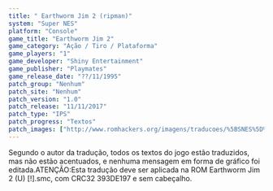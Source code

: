 ```yaml
---
title: " Earthworm Jim 2 (ripman)"
system: "Super NES"
platform: "Console"
game_title: "Earthworm Jim 2"
game_category: "Ação / Tiro / Plataforma"
game_players: "1"
game_developer: "Shiny Entertainment"
game_publisher: "Playmates"
game_release_date: "??/11/1995"
patch_group: "Nenhum"
patch_site: "Nenhum"
patch_version: "1.0"
patch_release: "11/11/2017"
patch_type: "IPS"
patch_progress: "Textos"
patch_images: ["http://www.romhackers.org/imagens/traducoes/%5BSNES%5D%20Earthworm%20Jim%202%20-%20ripman%20-%201.png","http://www.romhackers.org/imagens/traducoes/%5BSNES%5D%20Earthworm%20Jim%202%20-%20ripman%20-%202.png","http://www.romhackers.org/imagens/traducoes/%5BSNES%5D%20Earthworm%20Jim%202%20-%20ripman%20-%203.png"]
---
```

Segundo o autor da tradução, todos os textos do jogo estão traduzidos, mas não estão acentuados, e nenhuma mensagem em forma de gráfico foi editada.ATENÇÃO:Esta tradução deve ser aplicada na ROM Earthworm Jim 2 (U) [!].smc, com CRC32 393DE197 e sem cabeçalho.